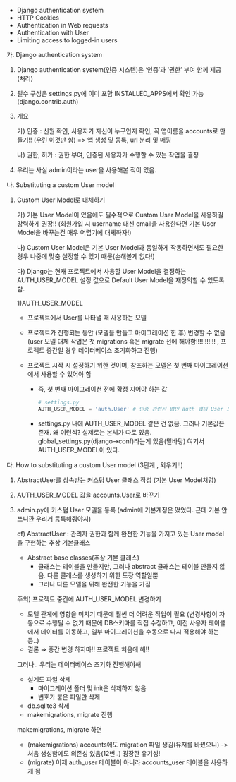 * Django authentication system
* HTTP Cookies
* Authentication in Web requests
* Authentication with User
* Limiting access to logged-in users



가. Django authentication system

1. Django authentication system(인증 시스템)은  ‘인증’과 ‘권한’ 부여 함께 제공(처리)

2. 필수 구성은 settings.py에 이미 포함 INSTALLED_APPS에서 확인 가능(django.contrib.auth)

3. 개요

   가) 인증 : 신원 확인, 사용자가 자신이 누구인지 확인, 꼭 앱이름을 accounts로 만들기!! (우린 이것만 함) => 앱 생성 및 등록, url 분리 및 매핑

   나) 권한, 허가 : 권한 부여, 인증된 사용자가 수행할 수 있는 작업을 결정

4. 우리는 사실 admin이라는 user을 사용해본 적이 있음.

나. Substituting a custom User model

1. Custom User Model로 대체하기

   가) 기본 User Model이 있음에도 필수적으로 Custom User Model을 사용하길 강력하게 권장!! (회원가입 시 username 대신 email을 사용한다면 기본 User Model을 바꾸는건 매우 어렵기에 대체하자!)

   나) Custom User Model은 기본 User Model과 동일하게 작동하면서도 필요한 경우 나중에 맞춤 설정할 수 있기 때문(손해볼게 없다!)

   다) Django는 현재 프로젝트에서 사용할 User Model을 결정하는 AUTH_USER_MODEL 설정 값으로 Default User Model을 재정의할 수 있도록 함.

     1)AUTH_USER_MODEL

      * 프로젝트에서 User를 나타낼 때 사용하는 모델

      * 프로젝트가 진행되는 동안 (모델을 만들고 마이그레이션 한 후) 변경할 수 없음 (user 모델 대체 작업은 첫 migrations 혹은 migrate 전에 해야함!!!!!!!!!!! , 프로젝트 중간일 경우 데이터베이스 초기화하고 진행)

      * 프로젝트 시작 시 설정하기 위한 것이며, 참조하는 모델은 첫 번째 마이그레이션에서 사용할 수 있어야 함

        * 즉, 첫 번째 마이그레이션 전에 확정 지어야 하는 값

          ```python
          # settings.py
          AUTH_USER_MODEL = 'auth.User' # 인증 관련된 앱인 auth 앱의 User 모델 클래스가 있다. 그게 기본값이다.
          ```

        * settings.py 내에 AUTH_USER_MODEL 같은 건 없음. 그러나 기본값은 존재. 왜 이런식? 실제로는 본체가 따로 있음. global_settings.py(django->conf)라는게 있음(밑바탕) 여기서 AUTH_USER_MODEL이 있다.

다. How to substituting a custom User model (3단계 , 외우기!!)

1. AbstractUser를 상속받는 커스텀 User 클래스 작성 (기본 User Model처럼)

2. AUTH_USER_MODEL 값을 accounts.User로 바꾸기

3. admin.py에 커스텀 User 모델을 등록 (admin에 기본계정은 떴었다. 근데 기본 안쓰니깐 우리거 등록해줘야지)

   cf) AbstractUser : 관리자 권한과 함께 완전한 기능을 가지고 있는 User model을 구현하는 추상 기본클래스

   * Abstract base classes(추상 기본 클래스)
     * 클래스는 테이블을 만들지만, 그러나 abstract 클래스는 테이블 만들지 않음. 다른 클래스를 생성하기 위한 도장 역할일뿐
     * 그러나 다른 모델을 위해 완전한 기능을 가짐

   주의) 프로젝트 중간에 AUTH_USER_MODEL 변경하기

   * 모델 관계에 영향을 미치기 때문에 훨씬 더 어려운 작업이 필요 (변경사항이 자동으로 수행될 수 없기 때문에 DB스키마를 직접 수정하고, 이전 사용자 테이블에서 데이터를 이동하고, 일부 마이그레이션을 수동으로 다시 적용해야 하는 등..)
   * 결론 ⇒ 중간 변경 하지마!! 프로젝트 처음에 해!!

   그러나.. 우리는 데이터베이스 초기화 진행해야해

   * 설계도 파일 삭제
     * 마이그레이션 폴더 및 init은 삭제하지 않음
     * 번호가 붙은 파일만 삭제
   * db.sqlite3 삭제
   * makemigrations, migrate 진행

   makemigrations, migrate 하면

   * (makemigrations) accounts에도 migration 파일 생김(유저를 바꿨으니) -> 처음 생성함에도 의존성 있음(12번..) 굉장한 유기성!
   * (migrate) 이제 auth_user 테이블이 아니라 accounts_user 테이블을 사용하게 됨

